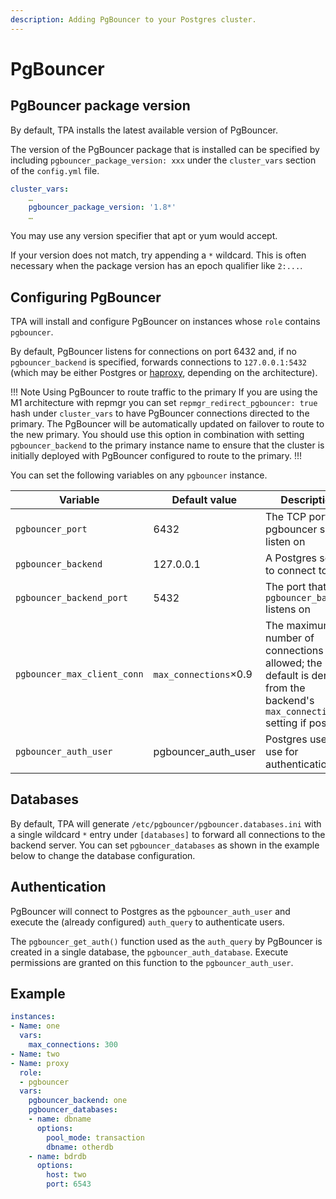 ```yaml
---
description: Adding PgBouncer to your Postgres cluster.
---
```


# PgBouncer

## PgBouncer package version

By default, TPA installs the latest available version of PgBouncer.

The version of the PgBouncer package that is installed can be specified
by including `pgbouncer_package_version: xxx` under the `cluster_vars`
section of the `config.yml` file.

```yaml
cluster_vars:
    …
    pgbouncer_package_version: '1.8*'
    …
```

You may use any version specifier that apt or yum would accept.

If your version does not match, try appending a `*` wildcard. This
is often necessary when the package version has an epoch qualifier
like `2:...`.


## Configuring PgBouncer

TPA will install and configure PgBouncer on instances whose `role`
contains `pgbouncer`.

By default, PgBouncer listens for connections on port 6432 and, if no
`pgbouncer_backend` is specified, forwards connections to
`127.0.0.1:5432` (which may be either Postgres or [haproxy](haproxy.md),
depending on the architecture).

!!! Note Using PgBouncer to route traffic to the primary
If you are using the M1 architecture with repmgr you can set
`repmgr_redirect_pgbouncer: true` hash under `cluster_vars` to have
PgBouncer connections directed to the primary. The PgBouncer will be
automatically updated on failover to route to the new primary. You
should use this option in combination with setting `pgbouncer_backend`
to the primary instance name to ensure that the cluster is initially
deployed with PgBouncer configured to route to the primary.
!!!

You can set the following variables on any `pgbouncer` instance.

Variable | Default value | Description
---- | ---- | ----
`pgbouncer_port` | 6432 | The TCP port pgbouncer should listen on
`pgbouncer_backend` | 127.0.0.1 | A Postgres server to connect to
`pgbouncer_backend_port` | 5432 | The port that the `pgbouncer_backend` listens on
`pgbouncer_max_client_conn` | `max_connections`×0.9 | The maximum number of connections allowed; the default is derived from the backend's `max_connections` setting if possible
`pgbouncer_auth_user` | pgbouncer_auth_user | Postgres user to use for authentication

## Databases

By default, TPA will generate
`/etc/pgbouncer/pgbouncer.databases.ini` with a single wildcard `*`
entry under `[databases]` to forward all connections to the backend
server. You can set `pgbouncer_databases` as shown in the example below
to change the database configuration.

## Authentication

PgBouncer will connect to Postgres as the `pgbouncer_auth_user` and
execute the (already configured) `auth_query` to authenticate users.

The `pgbouncer_get_auth()` function used as the `auth_query` by PgBouncer is
created in a single database, the `pgbouncer_auth_database`. Execute permissions
are granted on this function to the `pgbouncer_auth_user`.

## Example

```yaml
instances:
- Name: one
  vars:
    max_connections: 300
- Name: two
- Name: proxy
  role:
  - pgbouncer
  vars:
    pgbouncer_backend: one
    pgbouncer_databases:
    - name: dbname
      options:
        pool_mode: transaction
        dbname: otherdb
    - name: bdrdb
      options:
        host: two
        port: 6543
```
